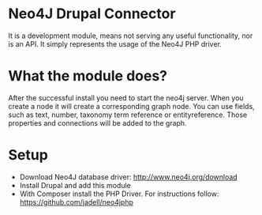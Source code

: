 # Neo4J Drupal Connector

It is a development module, means not serving any useful functionality, nor is
an API. It simply represents the usage of the Neo4J PHP driver.

# What the module does?

After the successful install you need to start the neo4j server. When you
create a node it will create a corresponding graph node. You can use fields,
such as text, number, taxonomy term reference or entityreference. Those properties
and connections will be added to the graph.

# Setup

* Download Neo4J database driver: http://www.neo4j.org/download
* Install Drupal and add this module
* With Composer install the PHP Driver. For instructions follow: https://github.com/jadell/neo4jphp
